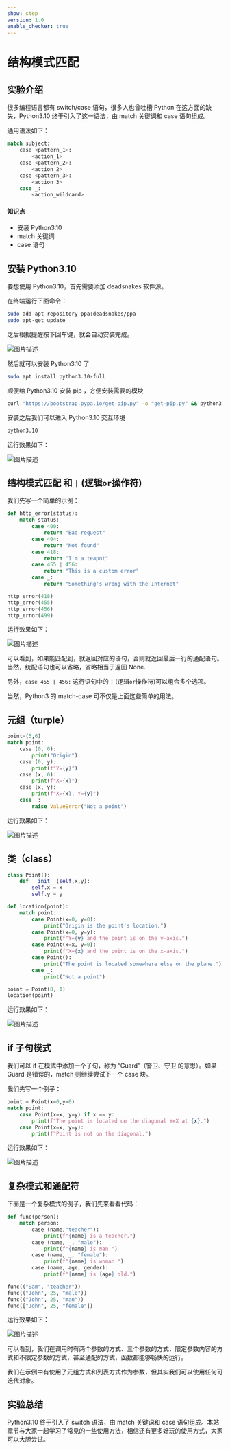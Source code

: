 ```yaml
---
show: step
version: 1.0
enable_checker: true
---
```


# 结构模式匹配

## 实验介绍

很多编程语言都有 switch/case 语句，很多人也曾吐槽 Python 在这方面的缺失，Python3.10 终于引入了这一语法，由 match 关键词和 case 语句组成。

通用语法如下：

```python
match subject:
    case <pattern_1>:
        <action_1>
    case <pattern_2>:
        <action_2>
    case <pattern_3>:
        <action_3>
    case _:
        <action_wildcard>
```

#### 知识点

- 安装 Python3.10
- match 关键词
- case 语句

## 安装 Python3.10

要想使用 Python3.10，首先需要添加 deadsnakes 软件源。

在终端运行下面命令：

```bash
sudo add-apt-repository ppa:deadsnakes/ppa
sudo apt-get update
```

之后根据提醒按下回车键，就会自动安装完成。

![图片描述](https://doc.shiyanlou.com/courses/uid810810-20210607-1623033384175)

然后就可以安装 Python3.10 了

```bash
sudo apt install python3.10-full
```

顺便给 Python3.10 安装 pip ，方便安装需要的模块

```bash
curl "https://bootstrap.pypa.io/get-pip.py" -o "get-pip.py" && python3.10 get-pip.py
```

安装之后我们可以进入 Python3.10 交互环境

```bash
python3.10
```

运行效果如下：

![图片描述](https://doc.shiyanlou.com/courses/uid810810-20210607-1623035864799)

## 结构模式匹配 和 `|` (逻辑`or`操作符)

我们先写一个简单的示例：

```python
def http_error(status):
    match status:
        case 400:
            return "Bad request"
        case 404:
            return "Not found"
        case 418:
            return "I'm a teapot"
        case 455 | 456:
        	return "This is a custom error"
        case _:
            return "Something's wrong with the Internet"

http_error(418)
http_error(455)
http_error(456)
http_error(499)
```

运行效果如下：

![图片描述](https://doc.shiyanlou.com/courses/uid810810-20210527-1622107428523)

可以看到，如果能匹配到，就返回对应的语句，否则就返回最后一行的通配语句。当然，统配语句也可以省略，省略相当于返回 None.

另外，`case 455 | 456:` 这行语句中的 `|` (逻辑`or`操作符)可以组合多个选项。

当然，Python3 的 match-case 可不仅是上面这些简单的用法。

## 元组（turple）

```python
point=(5,6)
match point:
    case (0, 0):
        print("Origin")
    case (0, y):
        print(f"Y={y}")
    case (x, 0):
        print(f"X={x}")
    case (x, y):
        print(f"X={x}, Y={y}")
    case _:
        raise ValueError("Not a point")
```

运行效果如下：

![图片描述](https://doc.shiyanlou.com/courses/uid810810-20210527-1622108116987)

## 类（class）

```python
class Point():
    def __init__(self,x,y):
        self.x = x
        self.y = y

def location(point):
    match point:
        case Point(x=0, y=0):
            print("Origin is the point's location.")
        case Point(x=0, y=y):
            print(f"Y={y} and the point is on the y-axis.")
        case Point(x=x, y=0):
            print(f"X={x} and the point is on the x-axis.")
        case Point():
            print("The point is located somewhere else on the plane.")
        case _:
            print("Not a point")

point = Point(0, 1)
location(point)
```

运行效果如下：

![图片描述](https://doc.shiyanlou.com/courses/uid810810-20210528-1622173506537)

## if 子句模式

我们可以 if 在模式中添加一个子句，称为 “Guard”（警卫、守卫 的意思）。如果 Guard 是错误的，match 则继续尝试下一个 case 块。

我们先写一个例子：

```python
point = Point(x=0,y=0)
match point:
    case Point(x=x, y=y) if x == y:
        print(f"The point is located on the diagonal Y=X at {x}.")
    case Point(x=x, y=y):
        print(f"Point is not on the diagonal.")
```

运行效果如下：

![图片描述](https://doc.shiyanlou.com/courses/uid810810-20210528-1622174508525)

## 复杂模式和通配符

下面是一个复杂模式的例子，我们先来看看代码：

```python
def func(person):
    match person:
        case (name,"teacher"):
            print(f"{name} is a teacher.")
        case (name, _, "male"):
            print(f"{name} is man.")
        case (name, _, "female"):
            print(f"{name} is woman.")
        case (name, age, gender):
            print(f"{name} is {age} old.")

func(("Sam", "teacher"))
func(("John", 25, "male"))
func(("John", 25, "man"))
func(["John", 25, "female"])
```

运行效果如下：

![图片描述](https://doc.shiyanlou.com/courses/uid810810-20210528-1622181163079)

可以看到，我们在调用时有两个参数的方式、三个参数的方式，限定参数内容的方式和不限定参数的方式，甚至通配的方式，函数都能够畅快的运行。

我们在示例中有使用了元组方式和列表方式作为参数，但其实我们可以使用任何可迭代对象。

## 实验总结

Python3.10 终于引入了 switch 语法，由 match 关键词和 case 语句组成。本站章节与大家一起学习了常见的一些使用方法，相信还有更多好玩的使用方式，大家可以大胆尝试。
